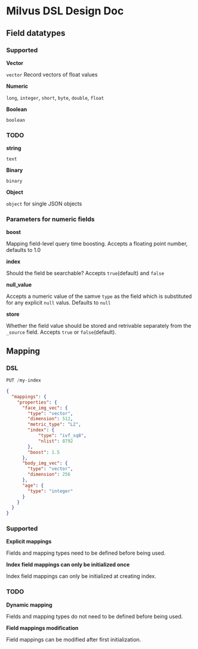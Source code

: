 # Milvus DSL Design Doc

## Field datatypes

### Supported

**Vector**

`vector` Record vectors of float values

**Numeric**

`long`, `integer`, `short`, `byte`, `double`, `float`

**Boolean**

`boolean`

### TODO

**string**

`text`

**Binary**

`binary`

**Object**

`object` for single JSON objects

### Parameters for numeric fields

**boost**

Mapping field-level query time boosting. Accepts a floating point number, defaults to 1.0

**index**

Should the field be searchable? Accepts `true`(default) and `false`

**null_value**

Accepts a numeric value of the samve `type` as the field which is substituted for any explicit `null` valus. Defaults to `null`

**store**

Whether the field value should be stored and retrivable separately from the `_source` field. Accepts `true` or `false`(default).

## Mapping

### DSL
```js
PUT /my-index
```
```json
{
  "mappings": {
    "properties": {
      "face_img_vec": {
        "type": "vector",
        "dimension": 512,
        "metric_type": "L2",
        "index": {
            "type": "ivf_sq8",
            "nlist": 8792
        },
        "boost": 1.5
      },
      "body_img_vec": {
        "type": "vector",
        "dimension": 256
      },
      "age": {
        "type": "integer"
      }
    }
  }
}
```

### Supported

**Explicit mappings**

Fields and mapping types need to be defined before being used.

**Index field mappings can only be initialized once**

Index field mappings can only be initialized at creating index.

### TODO

**Dynamic mapping**

Fields and mapping types do not need to be defined before being used.

**Field mappings modification**

Field mappings can be modified after first initialization.
